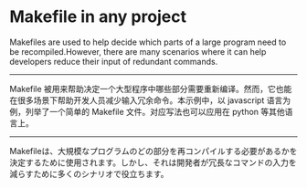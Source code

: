 # Makefile in any project

Makefiles are used to help decide which parts of a large program need to be recompiled.However, there are many scenarios where it can help developers reduce their input of redundant commands.

---

Makefile 被用来帮助决定一个大型程序中哪些部分需要重新编译。然而，它也能在很多场景下帮助开发人员减少输入冗余命令。本示例中，以 javascript 语言为例，列举了一个简单的 Makefile 文件。对应写法也可以应用在 python 等其他语言上。

---

Makefileは、大規模なプログラムのどの部分を再コンパイルする必要があるかを決定するために使用されます。しかし、それは開発者が冗長なコマンドの入力を減らすために多くのシナリオで役立ちます。
